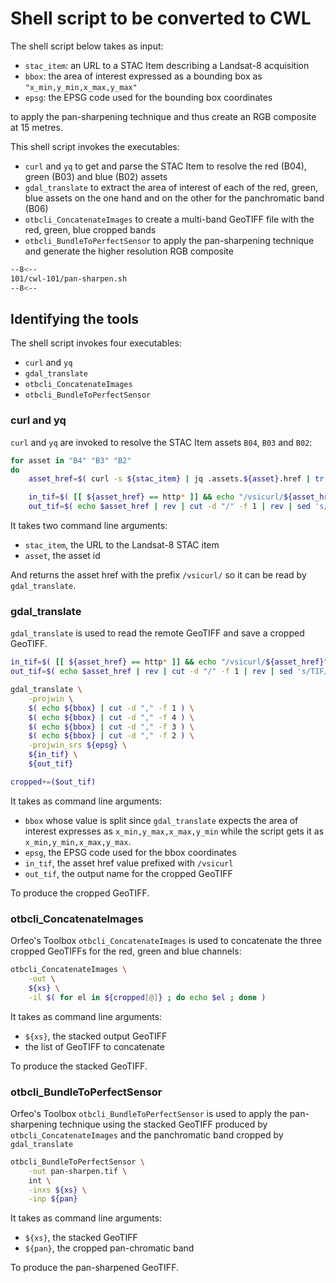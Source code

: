 # Shell script to be converted to CWL

The shell script below takes as input:

- `stac_item`: an URL to a STAC Item describing a Landsat-8 acquisition
- `bbox`: the area of interest expressed as a bounding box as `"x_min,y_min,x_max,y_max"`
- `epsg`: the EPSG code used for the bounding box coordinates

to apply the pan-sharpening technique and thus create an RGB composite at 15 metres.

This shell script invokes the executables:

- `curl` and `yq` to get and parse the STAC Item to resolve the red (B04), green (B03) and blue (B02) assets 
- `gdal_translate` to extract the area of interest of each of the red, green, blue assets on the one hand and on the other for the panchromatic band (B06)
- `otbcli_ConcatenateImages` to create a multi-band GeoTIFF file with the red, green, blue cropped bands
- `otbcli_BundleToPerfectSensor` to apply the pan-sharpening technique and generate the higher resolution RGB composite

```bash
--8<--
101/cwl-101/pan-sharpen.sh
--8<--
```

## Identifying the tools 

The shell script invokes four executables:

- `curl` and `yq`
- `gdal_translate`
- `otbcli_ConcatenateImages`
- `otbcli_BundleToPerfectSensor`

### curl and yq

`curl` and `yq` are invoked to resolve the STAC Item assets `B04`, `B03` and `B02`:

```bash hl_lines="3"
for asset in "B4" "B3" "B2" 
do
    asset_href=$( curl -s ${stac_item} | jq .assets.${asset}.href | tr -d '"' )

    in_tif=$( [[ ${asset_href} == http* ]] && echo "/vsicurl/${asset_href}" || echo ${asset_href} | sed 's/TIF/tif/' ) 
    out_tif=$( echo $asset_href | rev | cut -d "/" -f 1 | rev | sed 's/TIF/tif/' )
```

It takes two command line arguments:

- `stac_item`, the URL to the Landsat-8 STAC item
- `asset`, the asset id 

And returns the asset href with the prefix `/vsicurl/` so it can be read by `gdal_translate`.

### gdal_translate

`gdal_translate` is used to read the remote GeoTIFF and save a cropped GeoTIFF.

```bash hl_lines="4-10"
in_tif=$( [[ ${asset_href} == http* ]] && echo "/vsicurl/${asset_href}" || echo ${asset_href} | sed 's/TIF/tif/' ) 
out_tif=$( echo $asset_href | rev | cut -d "/" -f 1 | rev | sed 's/TIF/tif/' )

gdal_translate \
    -projwin \
    $( echo ${bbox} | cut -d "," -f 1 ) \
    $( echo ${bbox} | cut -d "," -f 4 ) \
    $( echo ${bbox} | cut -d "," -f 3 ) \
    $( echo ${bbox} | cut -d "," -f 2 ) \
    -projwin_srs ${epsg} \
    ${in_tif} \
    ${out_tif}

cropped+=($out_tif)
```

It takes as command line arguments: 

- `bbox` whose value is split since `gdal_translate` expects the area of interest expresses as `x_min,y_max,x_max,y_min` while the script gets it as `x_min,y_min,x_max,y_max`.
- `epsg`, the EPSG code used for the bbox coordinates
- `in_tif`, the asset href value prefixed with `/vsicurl`
- `out_tif`, the output name for the cropped GeoTIFF

To produce the cropped GeoTIFF.

### otbcli_ConcatenateImages

Orfeo's Toolbox `otbcli_ConcatenateImages` is used to concatenate the three cropped GeoTIFFs for the red, green and blue channels:

```bash 
otbcli_ConcatenateImages \
    -out \
    ${xs} \
    -il $( for el in ${cropped[@]} ; do echo $el ; done )
```

It takes as command line arguments:

- `${xs}`, the stacked output GeoTIFF
- the list of GeoTIFF to concatenate 

To produce the stacked GeoTIFF.

### otbcli_BundleToPerfectSensor

Orfeo's Toolbox `otbcli_BundleToPerfectSensor` is used to apply the pan-sharpening technique using the stacked GeoTIFF produced by `otbcli_ConcatenateImages` and the panchromatic band cropped by `gdal_translate`

```bash 
otbcli_BundleToPerfectSensor \
    -out pan-sharpen.tif \
    int \
    -inxs ${xs} \
    -inp ${pan}
```

It takes as command line arguments:

- `${xs}`, the stacked GeoTIFF 
- `${pan}`, the cropped pan-chromatic band

To produce the pan-sharpened GeoTIFF.